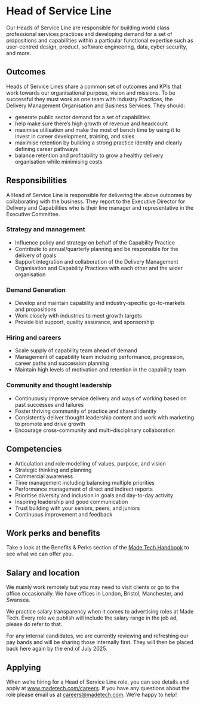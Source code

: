 # Head of Service Line

Our Heads of Service Line are responsible for building world class professional services practices and developing demand for a set of propositions and capabilities within a particular functional expertise such as user-centred design, product, software engineering, data, cyber security, and more.

## Outcomes

Heads of Service Lines share a common set of outcomes and KPIs that work towards our organisational purpose, vision and missions. To be successful they must work as one team with Industry Practices, the Delivery Management Organisation and Business Services. They should:

- generate public sector demand for a set of capabilities
- help make sure there’s high growth of revenue and headcount
- maximise utilisation and make the most of bench time by using it to invest in career development, training, and sales
- maximise retention by building a strong practice identity and clearly defining career pathways
- balance retention and profitability to grow a healthy delivery organisation while minimising costs

## Responsibilities

A Head of Service Line is responsible for delivering the above outcomes by collaborating with the business. They report to the Executive Director for Delivery and Capabilities who is their line manager and representative in the Executive Committee.

### Strategy and management

- Influence policy and strategy on behalf of the Capability Practice
- Contribute to annual/quarterly planning and be responsible for the delivery of goals
- Support integration and collaboration of the Delivery Management Organisation and Capability Practices with each other and the wider organisation

### Demand Generation

- Develop and maintain capability and industry-specific go-to-markets and propositions
- Work closely with industries to meet growth targets
- Provide bid support, quality assurance, and sponsorship

### Hiring and careers

- Scale supply of capability team ahead of demand
- Management of capability team including performance, progression, career paths and succession planning
- Maintain high levels of motivation and retention in the capability team

### Community and thought leadership

- Continuously improve service delivery and ways of working based on past successes and failures
- Foster thriving community of practice and shared identity
- Consistently deliver thought leadership content and work with marketing to promote and drive growth
- Encourage cross-community and multi-disciplinary collaboration

## Competencies

- Articulation and role modelling of values, purpose, and vision
- Strategic thinking and planning
- Commercial awareness
- Time management including balancing multiple priorities
- Performance management of direct and indirect reports
- Prioritise diversity and inclusion in goals and day-to-day activity
- Inspiring leadership and good communication
- Trust building with your seniors, peers, and juniors
- Continuous improvement and feedback

## Work perks and benefits

Take a look at the Benefits & Perks section of the [Made Tech Handbook](https://github.com/madetech/handbook) to see what we can offer you. 

## Salary and location

We mainly work remotely but you may need to visit clients or go to the office occasionally. We have offices in London, Bristol, Manchester, and Swansea. 

We practice salary transparency when it comes to advertising roles at Made Tech. Every role we publish will include the salary range in the job ad, please do refer to that.

For any internal candidates, we are currently reviewing and refreshing our pay bands and will be sharing those internally first. They will then be placed back here again by the end of July 2025.

## Applying

When we’re hiring for a Head of Service Line role, you can see details and apply at www.madetech.com/careers. If you have any questions about the role please email us at [careers@madetech.com](mailto:careers@madetech.com). We’re happy to help!
